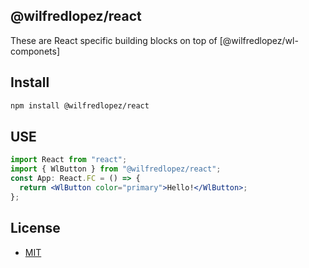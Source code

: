 ## @wilfredlopez/react

These are React specific building blocks on top of [@wilfredlopez/wl-componets]

## Install

```bash
npm install @wilfredlopez/react
```

## USE

```jsx
import React from "react";
import { WlButton } from "@wilfredlopez/react";
const App: React.FC = () => {
  return <WlButton color="primary">Hello!</WlButton>;
};
```

## License

- [MIT](https://raw.githubusercontent.com/ionic-team/ionic/master/LICENSE)
